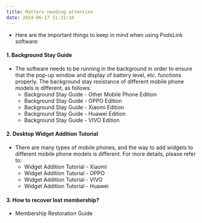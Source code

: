 ```yaml
---
title: Matters needing attention
date: 2024-06-17 11:31:18
---
```


- Here are the important things to keep in mind when using PodsLink software:

#### 1. Background Stay Guide
- The software needs to be running in the background in order to ensure that the pop-up window and display of battery level, etc. functions properly. The background stay resistance of different mobile phone models is different, as follows:
  - Background Stay Guide - Other Mobile Phone Edition
  - Background Stay Guide - OPPO Edition
  - Background Stay Guide - Xiaomi Edition
  - Background Stay Guide - Huawei Edition
  - Background Stay Guide - VIVO Edition

#### 2. Desktop Widget Addition Tutorial
- There are many types of mobile phones, and the way to add widgets to different mobile phone models is different. For more details, please refer to:
  - Widget Addition Tutorial - Xiaomi 
  - Widget Addition Tutorial - OPPO
  - Widget Addition Tutorial - VIVO
  - Widget Addition Tutorial - Huawei

#### 3. How to recover lost membership?
- Membership Restoration Guide
